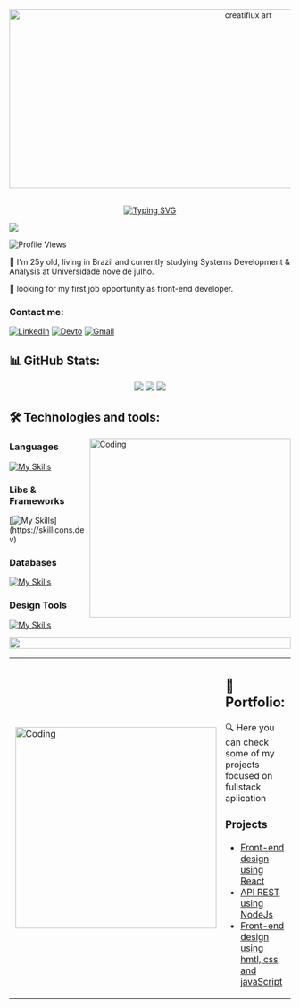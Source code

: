 <div align="center">
  <img height="320" width="840" alt="creatiflux art" src="https://cdnb.artstation.com/p/assets/images/images/012/524/999/large/zaki-aby-closeup.jpg?1535222863"  />
</div>

</br>

<!-- Presentation -->
<div align="center"> 
  
  [![Typing SVG](https://readme-typing-svg.herokuapp.com?font=VT323&size=50&pause=1000&color=09EE9B&center=true&vCenter=true&random=false&width=435&lines=Hi%2C+I'm+Lucas!+%F0%9F%91%8B)](https://git.io/typing-svg)
  
</div>  

<!-- <img src="https://i.imgur.com/dBaSKWF.gif" height="20" width="100%">  -->

<img src="https://user-images.githubusercontent.com/73097560/115834477-dbab4500-a447-11eb-908a-139a6edaec5c.gif">


![Profile Views](https://komarev.com/ghpvc/?username=luccasluna&style=for-the-badge&color=blue&label=VISITORS)
<!-- ![Visitor Count](https://profile-counter.glitch.me/luccasluna/count.svg) -->
<p>
  🌱 I'm 25y old, living in Brazil and currently studying Systems Development & Analysis at Universidade nove de julho.
  
  🔎 looking for my first job opportunity as front-end developer.
</p>

<!-- Links -->
### Contact me:
[![LinkedIn](https://img.shields.io/badge/LinkedIn-0077B5?style=for-the-badge&logo=linkedin&logoColor=white)](https://www.linkedin.com/)
[![Devto](https://img.shields.io/badge/dev.to-0A0A0A?style=for-the-badge&logo=dev.to&logoColor=white)](https://dev.to/lusca_lunna)
[![Gmail](https://img.shields.io/badge/Gmail-D14836?style=for-the-badge&logo=gmail&logoColor=white)]()

<!-- stats -->
## 📊 GitHub Stats:

<div align="center"> 
  
![](http://github-profile-summary-cards.vercel.app/api/cards/profile-details?username=LuccasLuna&theme=blueberry)
![](http://github-profile-summary-cards.vercel.app/api/cards/repos-per-language?username=LuccasLuna&theme=blueberry)
![](http://github-profile-summary-cards.vercel.app/api/cards/stats?username=LuccasLuna&theme=blueberry)
<!-- ![](http://github-profile-summary-cards.vercel.app/api/cards/most-commit-language?username=LuccasLuna&theme=blueberry) -->
<!-- ![](http://github-profile-summary-cards.vercel.app/api/cards/productive-time?username=LuccasLuna&theme=blueberry)  -->

</div>  

<!-- ferramentas -->

## 🛠 Technologies and tools:

<img align="right" alt="Coding" height="320" width="360" src="https://media.giphy.com/media/v1.Y2lkPTc5MGI3NjExeTF3ejE0bHhneDZ4eHo1NXNrY242cTBsYTU5dnlucnJtbXRkZGFlOCZlcD12MV9pbnRlcm5hbF9naWZfYnlfaWQmY3Q9Zw/KA593kO0JvXMs/giphy.gif">

### Languages

[![My Skills](https://skillicons.dev/icons?i=js,ts,nodejs,html,css)](https://skillicons.dev)

### Libs & Frameworks

[![My Skills](https://skillicons.dev/icons?i=react,express,sequelize,)](https://skillicons.dev)


### Databases
[![My Skills](https://skillicons.dev/icons?i=mongodb,mysql,oracle)](https://skillicons.dev)


### Design Tools
[![My Skills](https://skillicons.dev/icons?i=figma,photoshop)](https://skillicons.dev)

<img src="https://i.imgur.com/dBaSKWF.gif" height="20" width="100%">

<!-- Portfolio -->

<table border="0" cellspacing="0" cellpadding="0">
  <tr>
    <td style="border: 0";>
      <img align="right" alt="Coding" width="360" src="https://media.giphy.com/media/MXoEoAUeBXapi/giphy.gif">
    </td>
    <td style="border: 0";>
      <h2> 📂 Portfolio: </h2>
      <p>
        🔍    Here you can check some of my projects focused on fullstack aplication
      </p>
      <h3>Projects </h3>
      <ul>
        <li>
          <a href="https://github.com/LuccasLuna/react">Front-end design using React</a>
        </li>
        <li>
          <a href="https://github.com/LuccasLuna/api-rest">API REST using NodeJs</a>
        </li>
        <li>
          <a href="https://github.com/LuccasLuna/projeto-semestral-3s">Front-end design using hmtl, css and javaScript</a>
        </li> 
      </ul>
    </td>
  </tr>
</table>








